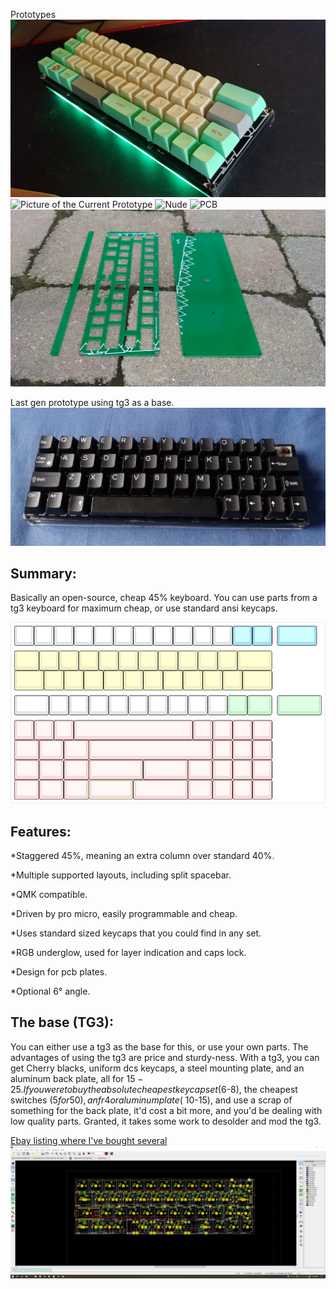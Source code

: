 Prototypes
![3d printed midlayer and acrylic bottom](https://github.com/MythosMann/tg4x/blob/master/aesthetic.jpg)
![Picture of the Current Prototype](https://github.com/MythosMann/tg4x/raw/master/keeb.jpg)
![Nude](https://github.com/MythosMann/tg4x/raw/master/nude.jpg)
![PCB](https://github.com/MythosMann/tg4x/raw/master/pcb.jpg)
![Plate Kit](https://github.com/MythosMann/tg4x/raw/master/plate%20kit.jpg)

Last gen prototype using tg3 as a base.
![tg3 mod](https://raw.githubusercontent.com/MythosMann/tg4x/master/tg3%20mod.jpg)

## Summary:
Basically an open-source, cheap 45% keyboard.  You can use parts from a tg3 keyboard for maximum cheap, or use standard ansi keycaps.

![KLE layout](https://raw.githubusercontent.com/MythosMann/tg4x/master/kle-layout.png)

## Features:
*Staggered 45%, meaning an extra column over standard 40%.

*Multiple supported layouts, including split spacebar.

*QMK compatible.

*Driven by pro micro, easily programmable and cheap.

*Uses standard sized keycaps that you could find in any set.

*RGB underglow, used for layer indication and caps lock.

*Design for pcb plates.

*Optional 6° angle.


## The base (TG3):
You can either use a tg3 as the base for this, or use your own parts.  The advantages of using the tg3 are price and sturdy-ness.  With a tg3, you can get Cherry blacks, uniform dcs keycaps, a steel mounting plate, and an aluminum back plate, all for $15-25.  If you were to buy the absolute cheapest keycap set ($6-8), the cheapest switches ($5 for 50), an fr4 or aluminum plate (~$10-15), and use a scrap of something for the back plate, it'd cost a bit more, and you'd be dealing with low quality parts. Granted, it takes some work to desolder and mod the tg3.

[Ebay listing where I've bought several](http://www.ebay.com/itm/132873035023)
![Picture of the PCB](https://raw.githubusercontent.com/MythosMann/tg4x/master/pcblayout.png)
